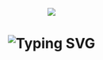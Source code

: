 <p align="center">
  <img src="https://github.com/RHYru9/rhyru9/blob/main/Re.gif">
</p>

<h1 align="center">
  <img src="https://readme-typing-svg.herokuapp.com?font=Chewy&size=34&pause=1000&color=5C00F7&width=435&lines=Nice+to+meet+you!;+I'm+Reyy." alt="Typing SVG" />
</h1>
